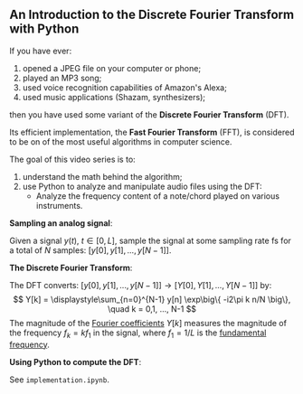 ## An Introduction to the Discrete Fourier Transform with Python

If you have ever:

1. opened a JPEG file on your computer or phone;
2. played an MP3 song;
3. used voice recognition capabilities of Amazon's Alexa;
4. used music applications (Shazam, synthesizers);

then you have used some variant of the **Discrete Fourier Transform** (DFT).

Its efficient implementation, the **Fast Fourier Transform** (FFT), is considered to be on of the most useful algorithms in computer science.

The goal of this video series is to:

1. understand the math behind the algorithm;
2. use Python to analyze and manipulate audio files using the DFT:
   - Analyze the frequency content of a note/chord played on various instruments.

**Sampling an analog signal**:

Given a signal $y(t),\ t \in [0,L]$, sample the signal at some sampling rate fs for a total of $N$ samples: $\big[ y[0], y[1], ..., y[N-1] \big]$.

**The Discrete Fourier Transform**:

The DFT converts: $\big[ y[0], y[1], ..., y[N-1] \big] \rightarrow \big[ Y[0], Y[1], ..., Y[N-1] \big]$ by:
$$
Y[k] = \displaystyle\sum_{n=0}^{N-1} y[n] \exp\big\{ -i2\pi k n/N \big\}, \quad k = 0,1, ..., N-1
$$
The magnitude of the <u>Fourier coefficients</u> $Y[k]$ measures the magnitude of the frequency $f_{k} = k f_{1}$ in the signal, where $f_{1} = 1/L$ is the <u>fundamental frequency</u>.

**Using Python to compute the DFT**:

See `implementation.ipynb`.

